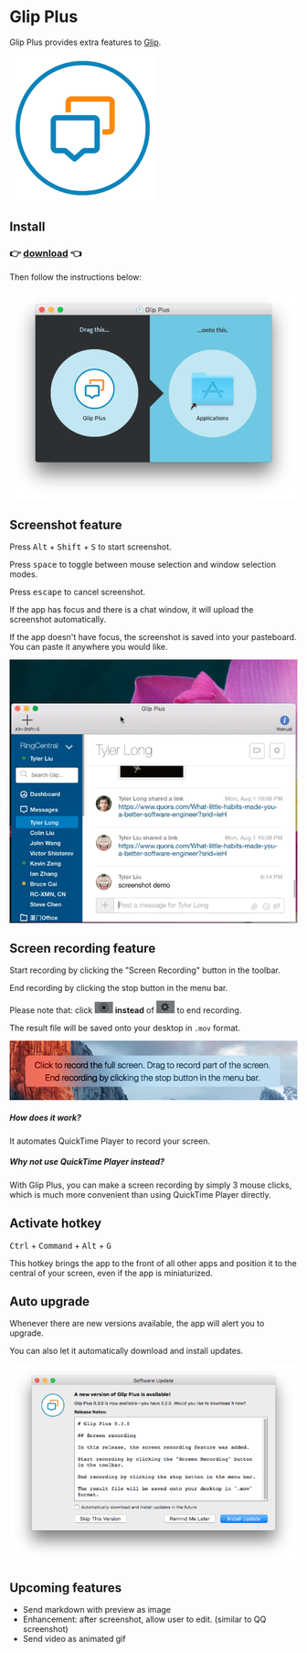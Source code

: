 # Glip Plus

Glip Plus provides extra features to [Glip](https://glip.com).

![Glip Plus](images/icon.png)



## Install

### :point_right: [download](https://tylerlong.github.io/glip-plus-dist/releases/Glip-Plus-0.3.0.dmg) :point_left:

Then follow the instructions below:

![install](images/install.png)



## Screenshot feature

Press <kbd>Alt</kbd> + <kbd>Shift</kbd> + <kbd>S</kbd> to start screenshot.

Press <kbd>space</kbd> to toggle between mouse selection and window selection modes.

Press <kbd>escape</kbd> to cancel screenshot.

If the app has focus and there is a chat window, it will upload the screenshot automatically.

If the app doesn't have focus, the screenshot is saved into your pasteboard. You can paste it anywhere you would like.

![screenshot](images/screenshot.gif)



## Screen recording feature

Start recording by clicking the "Screen Recording" button in the toolbar.

End recording by clicking the stop button in the menu bar.

Please note that: click ![stop recording](images/stop-recording.png) **instead** of ![gear](images/gear.png) to end recording.

The result file will be saved onto your desktop in `.mov` format.

![screen recording](images/screen-recording.png)

##### How does it work?

It automates QuickTime Player to record your screen.

##### Why not use QuickTime Player instead?

With Glip Plus, you can make a screen recording by simply 3 mouse clicks,
which is much more convenient than using QuickTime Player directly.


## Activate hotkey

<kbd>Ctrl</kbd> + <kbd>Command</kbd> + <kbd>Alt</kbd> + <kbd>G</kbd>

This hotkey brings the app to the front of all other apps and position it to the central of your screen, even if the app is miniaturized.



## Auto upgrade

Whenever there are new versions available, the app will alert you to upgrade.

You can also let it automatically download and install updates.

![update](images/update.png)



## Upcoming features

- Send markdown with preview as image
- Enhancement: after screenshot, allow user to edit. (similar to QQ screenshot)
- Send video as animated gif
